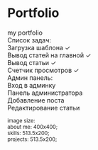 # Portfolio
my portfolio
<br>
Список задач:<br>
Загрузка шаблона ✓ <br>
Вывод статей на главной ✓ <br>
Вывод статьи ✓ <br>
Счетчик просмотров ✓ <br>
Админ панель:  <br>
Вход в админку <br>
Панель администратора <br>
Добавление поста <br>
Редактирование статьи <br>


<small>image size: <br>
about me: 400x400;<br>
skills: 513.5x200;<br>
projects: 513.5x200;<br>
